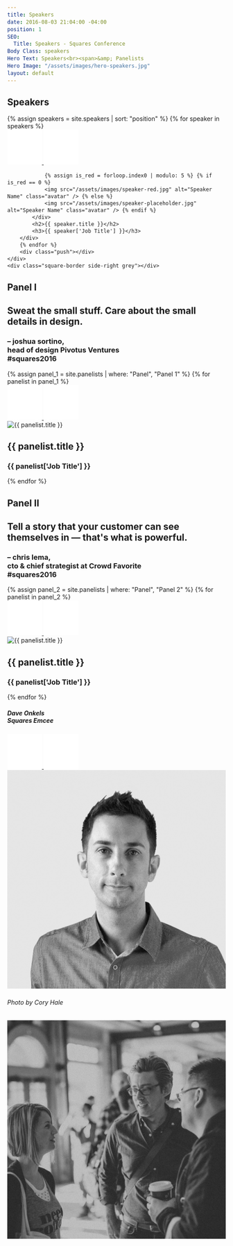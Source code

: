 ```yaml
---
title: Speakers
date: 2016-08-03 21:04:00 -04:00
position: 1
SEO:
  Title: Speakers - Squares Conference
Body Class: speakers
Hero Text: Speakers<br><span>&amp; Panelists
Hero Image: "/assets/images/hero-speakers.jpg"
layout: default
---
```


<div class="home-speakers-wrap pad-tb-180 relative">
    <div class="section home-speakers page-speakers relative">
        <h2 class="small-titles red rotate">Speakers</h2> {% assign speakers = site.speakers | sort: "position" %} {% for speaker in speakers %}
        <div class="panel speaker-panel
{% cycle 'big', 'second', 'last', '', 'last' %}
">
            <div class="speaker-image relative">
                <div class="speaker-links">
                    <a href="{{ speaker['Website URL'] }}" target="_blank" class="btn_website"><img src="/assets/images/icon-website.png" alt="Website" />
                    </a>
                    <a href="{{ speaker['Twitter URL'] }}" target="_blank" class="btn_twitter"><img src="/assets/images/icon-twitter.png" alt="Twitter" />
                    </a>
                </div>

                {% assign is_red = forloop.index0 | modulo: 5 %} {% if is_red == 0 %}
                <img src="/assets/images/speaker-red.jpg" alt="Speaker Name" class="avatar" /> {% else %}
                <img src="/assets/images/speaker-placeholder.jpg" alt="Speaker Name" class="avatar" /> {% endif %}
            </div>
            <h2>{{ speaker.title }}</h2>
            <h3>{{ speaker['Job Title'] }}</h3>
        </div>
        {% endfor %}
        <div class="push"></div>
    </div>
    <div class="square-border side-right grey"></div>

</div>

<div class="panelists bg-grey pad-tb-180">
    <div class="section">
        <div class="left ta-right">
            <h2 class="small-titles">Panel I</h2>
            <div class="quote ta-right marg-t-180">
                <h2>Sweat the small stuff. Care about the small details in design.</h2>
                <h3 class="small">– joshua sortino,<br /><span>head of design Pivotus Ventures<br />#squares2016</span></h3>
            </div>
        </div>
        <div class="right">
            {% assign panel_1 = site.panelists | where: "Panel", "Panel 1" %} {% for panelist in panel_1 %}
            <div class="panel speaker-panel
{% cycle '', '', 'last' %}
">
                <div class="speaker-image relative">
                    <div class="speaker-links">
                        <a href="{{ panelist['Website URL'] }}" target="_blank" class="btn_website"><img src="/assets/images/icon-website.png" alt="Website" />
                        </a>
                        <a href="{{ panelist['Twitter URL'] }}" target="_blank" class="btn_twitter"><img src="/assets/images/icon-twitter.png" alt="Twitter" />
                        </a>
                    </div>
                    <img src="{{ panelist['Red Image'] }}" alt="{{ panelist.title }}" class="avatar" />
                </div>
                <h2>{{ panelist.title }}</h2>
                <h3>{{ panelist['Job Title'] }}</h3>
            </div>
            {% endfor %}
            <div class="push"></div>
        </div>
        <div class="push"></div>
    </div>
</div>

<div class="panelists bg-white pad-tb-180">
    <div class="section">
        <div class="left ta-right">
            <h2 class="small-titles">Panel II</h2>
            <div class="quote ta-right marg-t-180">
                <h2>Tell a story that your customer can see themselves in — that's what is powerful.</h2>
                <h3 class="small">– chris lema,<br /><span>cto & chief strategist at Crowd Favorite<br />#squares2016</span></h3>
            </div>
        </div>
        <div class="right">
            {% assign panel_2 = site.panelists | where: "Panel", "Panel 2" %} {% for panelist in panel_2 %}
            <div class="panel speaker-panel
{% cycle '', '', 'last' %}
">
                <div class="speaker-image relative">
                    <div class="speaker-links">
                        <a href="{{ panelist['Website URL'] }}" target="_blank" class="btn_website"><img src="/assets/images/icon-website.png" alt="Website" />
                        </a>
                        <a href="{{ panelist['Twitter URL'] }}" target="_blank" class="btn_twitter"><img src="/assets/images/icon-twitter.png" alt="Twitter" />
                        </a>
                    </div>
                    <img src="{{ panelist['Red Image'] }}" alt="{{ panelist.title }}" class="avatar" />
                </div>
                <h2>{{ panelist.title }}</h2>
                <h3>{{ panelist['Job Title'] }}</h3>
            </div>
            {% endfor %}
            <div class="push"></div>
        </div>
        <div class="push"></div>
    </div>
</div>

<div class="double relative height-reset">
    <div class="left bg-image relative">
        <h5 class="corner-name ta-right">Dave Onkels<br/><span>Squares Emcee</span></h5>
        <div class="speaker-image relative">
            <div class="speaker-links">
                <a href="http://ovenbits.com" target="_blank" class="btn_website"><img src="/assets/images/icon-website.png" alt="Website" />
                </a>
                <a href="http://twitter.com/daveonkels" target="_blank" class="btn_twitter"><img src="/assets/images/icon-twitter.png" alt="Twitter" />
                </a>
            </div>
            <img src="/assets/images/dave-onkels.jpg" alt="Dave Onkels" class="avatar" />
        </div>
    </div>
    <div class="right relative">
        <h6 class="rotate-right">Photo by Cory Hale</h6>
        <img src="/assets/images/crowd-1.jpg" alt="Squares Crowd" />
    </div>
    <div class="push"></div>
</div>